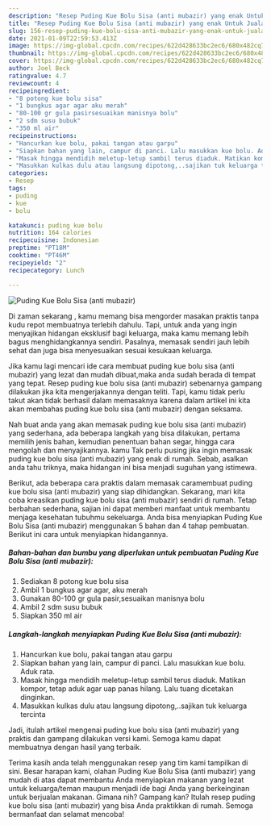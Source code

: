 ```yaml
---
description: "Resep Puding Kue Bolu Sisa (anti mubazir) yang enak Untuk Jualan"
title: "Resep Puding Kue Bolu Sisa (anti mubazir) yang enak Untuk Jualan"
slug: 156-resep-puding-kue-bolu-sisa-anti-mubazir-yang-enak-untuk-jualan
date: 2021-01-09T22:59:53.413Z
image: https://img-global.cpcdn.com/recipes/622d428633bc2ec6/680x482cq70/puding-kue-bolu-sisa-anti-mubazir-foto-resep-utama.jpg
thumbnail: https://img-global.cpcdn.com/recipes/622d428633bc2ec6/680x482cq70/puding-kue-bolu-sisa-anti-mubazir-foto-resep-utama.jpg
cover: https://img-global.cpcdn.com/recipes/622d428633bc2ec6/680x482cq70/puding-kue-bolu-sisa-anti-mubazir-foto-resep-utama.jpg
author: Joel Beck
ratingvalue: 4.7
reviewcount: 4
recipeingredient:
- "8 potong kue bolu sisa"
- "1 bungkus agar agar aku merah"
- "80-100 gr gula pasirsesuaikan manisnya bolu"
- "2 sdm susu bubuk"
- "350 ml air"
recipeinstructions:
- "Hancurkan kue bolu, pakai tangan atau garpu"
- "Siapkan bahan yang lain, campur di panci. Lalu masukkan kue bolu. Aduk rata."
- "Masak hingga mendidih meletup-letup sambil terus diaduk. Matikan kompor, tetap aduk agar uap panas hilang. Lalu tuang dicetakan dinginkan."
- "Masukkan kulkas dulu atau langsung dipotong,..sajikan tuk keluarga tercinta"
categories:
- Resep
tags:
- puding
- kue
- bolu

katakunci: puding kue bolu 
nutrition: 164 calories
recipecuisine: Indonesian
preptime: "PT18M"
cooktime: "PT46M"
recipeyield: "2"
recipecategory: Lunch

---
```



![Puding Kue Bolu Sisa (anti mubazir)](https://img-global.cpcdn.com/recipes/622d428633bc2ec6/680x482cq70/puding-kue-bolu-sisa-anti-mubazir-foto-resep-utama.jpg)

Di zaman  sekarang , kamu memang bisa mengorder masakan praktis tanpa kudu repot membuatnya terlebih dahulu. Tapi, untuk anda yang ingin menyajikan hidangan eksklusif bagi keluarga, maka kamu memang lebih bagus menghidangkannya sendiri. Pasalnya, memasak sendiri jauh lebih sehat dan juga bisa menyesuaikan sesuai kesukaan keluarga.

Jika kamu lagi mencari ide cara membuat puding kue bolu sisa (anti mubazir) yang lezat dan mudah dibuat,maka anda sudah berada di tempat yang tepat. Resep puding kue bolu sisa (anti mubazir)  sebenarnya gampang dilakukan jika kita mengerjakannya dengan teliti. Tapi, kamu tidak perlu takut akan tidak berhasil dalam memasaknya 
karena dalam artikel ini kita akan membahas puding kue bolu sisa (anti mubazir) dengan seksama.  



Nah buat anda yang akan memasak puding kue bolu sisa (anti mubazir) yang sederhana, ada beberapa langkah yang bisa dilakukan, pertama memilih jenis bahan, kemudian penentuan bahan segar, hingga cara mengolah dan menyajikannya. kamu Tak perlu pusing jika ingin memasak puding kue bolu sisa (anti mubazir) yang enak di rumah. Sebab, asalkan anda  tahu triknya, maka hidangan ini bisa menjadi suguhan yang istimewa.

Berikut, ada beberapa cara praktis  dalam memasak caramembuat puding kue bolu sisa (anti mubazir) yang siap dihidangkan. Sekarang, mari kita coba kreasikan puding kue bolu sisa (anti mubazir) sendiri di rumah. Tetap berbahan sederhana, sajian ini dapat memberi manfaat untuk membantu menjaga kesehatan tubuhmu sekeluarga. Anda bisa menyiapkan Puding Kue Bolu Sisa (anti mubazir) menggunakan 5 bahan dan 4 tahap pembuatan. Berikut ini cara untuk menyiapkan hidangannya.

<!--inarticleads1-->

##### Bahan-bahan dan bumbu yang diperlukan untuk pembuatan Puding Kue Bolu Sisa (anti mubazir):

1. Sediakan 8 potong kue bolu sisa
1. Ambil 1 bungkus agar agar, aku merah
1. Gunakan 80-100 gr gula pasir,sesuaikan manisnya bolu
1. Ambil 2 sdm susu bubuk
1. Siapkan 350 ml air




<!--inarticleads2-->

##### Langkah-langkah menyiapkan Puding Kue Bolu Sisa (anti mubazir):

1. Hancurkan kue bolu, pakai tangan atau garpu
1. Siapkan bahan yang lain, campur di panci. Lalu masukkan kue bolu. Aduk rata.
1. Masak hingga mendidih meletup-letup sambil terus diaduk. Matikan kompor, tetap aduk agar uap panas hilang. Lalu tuang dicetakan dinginkan.
1. Masukkan kulkas dulu atau langsung dipotong,..sajikan tuk keluarga tercinta




Jadi, itulah artikel mengenai  puding kue bolu sisa (anti mubazir)  yang praktis dan gampang dilakukan versi kami. Semoga kamu dapat membuatnya dengan hasil yang terbaik. 

Terima kasih anda telah menggunakan resep yang tim kami tampilkan di sini. Besar harapan kami, olahan  Puding Kue Bolu Sisa (anti mubazir) yang mudah di atas dapat membantu Anda menyiapkan makanan yang lezat untuk keluarga/teman maupun menjadi ide bagi Anda yang berkeinginan untuk berjualan makanan. Gimana nih? Gampang kan? Itulah resep puding kue bolu sisa (anti mubazir) yang bisa Anda praktikkan di rumah. Semoga bermanfaat dan selamat mencoba!

